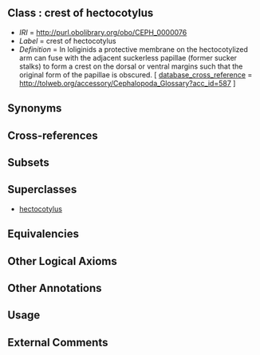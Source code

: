 
## Class : crest of hectocotylus

 * *IRI* = http://purl.obolibrary.org/obo/CEPH_0000076
 * *Label* = crest of hectocotylus
 * *Definition* = In loliginids a protective membrane on the hectocotylized arm can fuse with the adjacent suckerless papillae (former sucker stalks) to form a crest on the dorsal or ventral margins such that the original form of the papillae is obscured. [ [database_cross_reference](../../ef/oboInOwl#hasDbXref.md) = http://tolweb.org/accessory/Cephalopoda_Glossary?acc_id=587 ]

## Synonyms


## Cross-references


## Subsets


## Superclasses

 * [hectocotylus](../../CEPH/30/CEPH_0000130.md)

## Equivalencies


## Other Logical Axioms


## Other Annotations


## Usage


## External Comments

